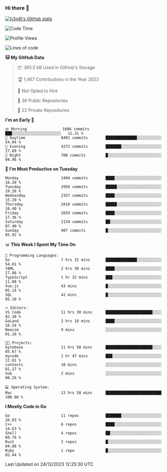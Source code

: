 ### Hi there 👋

[![h3n4l's GitHub stats](https://github-readme-stats.vercel.app/api?username=h3n4l&count_private=true&show_icons=true&theme=radical)](https://github.com/h3n4l/github-readme-stats)

<!--START_SECTION:waka-->
![Code Time](http://img.shields.io/badge/Code%20Time-1%2C807%20hrs%2041%20mins-blue)

![Profile Views](http://img.shields.io/badge/Profile%20Views-1-blue)

![Lines of code](https://img.shields.io/badge/From%20Hello%20World%20I%27ve%20Written-4.0%20million%20lines%20of%20code-blue)

**🐱 My GitHub Data** 

> 📦 365.5 kB Used in GitHub's Storage 
 > 
> 🏆 1,467 Contributions in the Year 2023
 > 
> 🚫 Not Opted to Hire
 > 
> 📜 39 Public Repositories 
 > 
> 🔑 22 Private Repositories 
 > 
**I'm an Early 🐤** 

```text
🌞 Morning                1886 commits        ███░░░░░░░░░░░░░░░░░░░░░░   12.31 % 
🌆 Daytime                8401 commits        ██████████████░░░░░░░░░░░   54.84 % 
🌃 Evening                4272 commits        ███████░░░░░░░░░░░░░░░░░░   27.89 % 
🌙 Night                  760 commits         █░░░░░░░░░░░░░░░░░░░░░░░░   04.96 % 
```
📅 **I'm Most Productive on Tuesday** 

```text
Monday                   2494 commits        ████░░░░░░░░░░░░░░░░░░░░░   16.28 % 
Tuesday                  2950 commits        █████░░░░░░░░░░░░░░░░░░░░   19.26 % 
Wednesday                2357 commits        ████░░░░░░░░░░░░░░░░░░░░░   15.39 % 
Thursday                 2818 commits        █████░░░░░░░░░░░░░░░░░░░░   18.40 % 
Friday                   2659 commits        ████░░░░░░░░░░░░░░░░░░░░░   17.36 % 
Saturday                 1134 commits        ██░░░░░░░░░░░░░░░░░░░░░░░   07.40 % 
Sunday                   907 commits         █░░░░░░░░░░░░░░░░░░░░░░░░   05.92 % 
```


📊 **This Week I Spent My Time On** 

```text
💬 Programming Languages: 
Go                       7 hrs 32 mins       ██████████████░░░░░░░░░░░   54.01 % 
YAML                     2 hrs 30 mins       ████░░░░░░░░░░░░░░░░░░░░░   17.88 % 
TypeScript               1 hr 32 mins        ███░░░░░░░░░░░░░░░░░░░░░░   11.08 % 
Vue.js                   43 mins             █░░░░░░░░░░░░░░░░░░░░░░░░   05.14 % 
SQL                      42 mins             █░░░░░░░░░░░░░░░░░░░░░░░░   05.10 % 

🔥 Editors: 
VS Code                  11 hrs 30 mins      █████████████████████░░░░   82.30 % 
GoLand                   2 hrs 18 mins       ████░░░░░░░░░░░░░░░░░░░░░   16.54 % 
Neovim                   9 mins              ░░░░░░░░░░░░░░░░░░░░░░░░░   01.16 % 

🐱‍💻 Projects: 
bytebase                 11 hrs 58 mins      █████████████████████░░░░   85.67 % 
mycode                   1 hr 47 mins        ███░░░░░░░░░░░░░░░░░░░░░░   12.81 % 
contexts                 10 mins             ░░░░░░░░░░░░░░░░░░░░░░░░░   01.27 % 
hub                      2 mins              ░░░░░░░░░░░░░░░░░░░░░░░░░   00.26 % 

💻 Operating System: 
Mac                      13 hrs 58 mins      █████████████████████████   100.00 % 
```

**I Mostly Code in Go** 

```text
Go                       11 repos            ███████░░░░░░░░░░░░░░░░░░   26.83 % 
C++                      6 repos             ████░░░░░░░░░░░░░░░░░░░░░   14.63 % 
Shell                    4 repos             ██░░░░░░░░░░░░░░░░░░░░░░░   09.76 % 
Rust                     2 repos             █░░░░░░░░░░░░░░░░░░░░░░░░   04.88 % 
Ruby                     1 repo              █░░░░░░░░░░░░░░░░░░░░░░░░   02.44 % 
```




 Last Updated on 24/12/2023 12:25:30 UTC
<!--END_SECTION:waka-->

